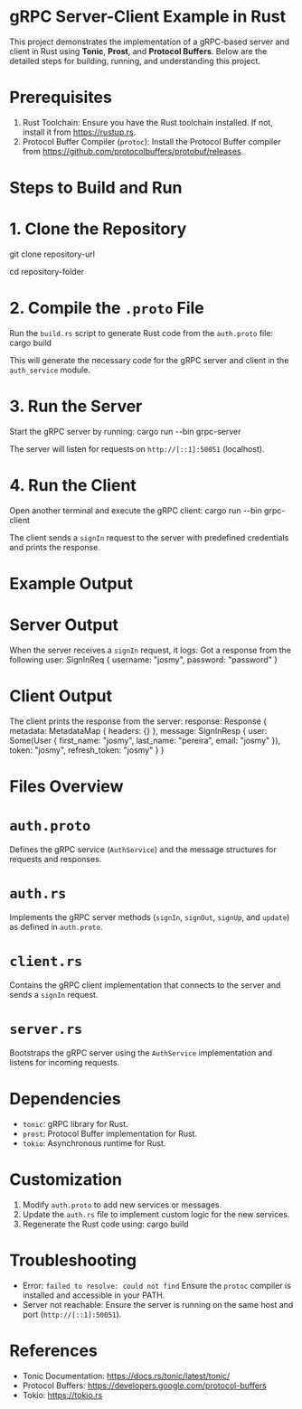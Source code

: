 # gRPC Server-Client Example in Rust

This project demonstrates the implementation of a gRPC-based server and client in Rust using **Tonic**, **Prost**, and **Protocol Buffers**. Below are the detailed steps for building, running, and understanding this project.

# Prerequisites

1. Rust Toolchain: Ensure you have the Rust toolchain installed. If not, install it from https://rustup.rs.
2. Protocol Buffer Compiler (`protoc`): Install the Protocol Buffer compiler from https://github.com/protocolbuffers/protobuf/releases.

# Steps to Build and Run

# 1. Clone the Repository

git clone repository-url

cd repository-folder

# 2. Compile the `.proto` File

Run the `build.rs` script to generate Rust code from the `auth.proto` file:
cargo build

This will generate the necessary code for the gRPC server and client in the `auth_service` module.

# 3. Run the Server

Start the gRPC server by running:
cargo run --bin grpc-server

The server will listen for requests on `http://[::1]:50051` (localhost).

# 4. Run the Client

Open another terminal and execute the gRPC client:
cargo run --bin grpc-client

The client sends a `signIn` request to the server with predefined credentials and prints the response.

# Example Output

# Server Output
When the server receives a `signIn` request, it logs:
Got a response from the following user: SignInReq { username: "josmy", password: "password" }

# Client Output
The client prints the response from the server:
response: Response { metadata: MetadataMap { headers: {} }, message: SignInResp { user: Some(User { first_name: "josmy", last_name: "pereira", email: "josmy" }), token: "josmy", refresh_token: "josmy" } }

# Files Overview

# `auth.proto`
Defines the gRPC service (`AuthService`) and the message structures for requests and responses.

# `auth.rs`
Implements the gRPC server methods (`signIn`, `signOut`, `signUp`, and `update`) as defined in `auth.proto`.

# `client.rs`
Contains the gRPC client implementation that connects to the server and sends a `signIn` request.

# `server.rs`
Bootstraps the gRPC server using the `AuthService` implementation and listens for incoming requests.

# Dependencies

- `tonic`: gRPC library for Rust.
- `prost`: Protocol Buffer implementation for Rust.
- `tokio`: Asynchronous runtime for Rust.

# Customization

1. Modify `auth.proto` to add new services or messages.
2. Update the `auth.rs` file to implement custom logic for the new services.
3. Regenerate the Rust code using:
   cargo build

# Troubleshooting

- Error: `failed to resolve: could not find`
  Ensure the `protoc` compiler is installed and accessible in your PATH.
- Server not reachable:
  Ensure the server is running on the same host and port (`http://[::1]:50051`).

# References

- Tonic Documentation: https://docs.rs/tonic/latest/tonic/
- Protocol Buffers: https://developers.google.com/protocol-buffers
- Tokio: https://tokio.rs